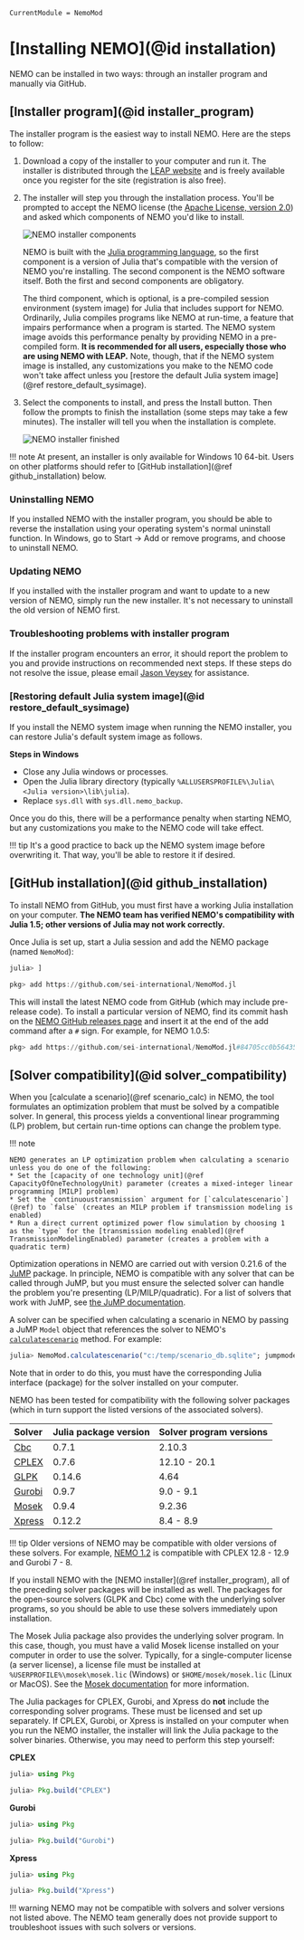```@meta
CurrentModule = NemoMod
```
# [Installing NEMO](@id installation)

NEMO can be installed in two ways: through an installer program and manually via GitHub.

## [Installer program](@id installer_program)

The installer program is the easiest way to install NEMO. Here are the steps to follow:

1. Download a copy of the installer to your computer and run it. The installer is distributed through the [LEAP website](https://leap.sei.org/download) and is freely available once you register for the site (registration is also free).

2. The installer will step you through the installation process. You'll be prompted to accept the NEMO license (the [Apache License, version 2.0](http://www.apache.org/licenses/LICENSE-2.0)) and asked which components of NEMO you'd like to install.

   ![NEMO installer components](assets/nemo_installer_components.png)

   NEMO is built with the [Julia programming language](https://julialang.org/), so the first component is a version of Julia that's compatible with the version of NEMO you're installing. The second component is the NEMO software itself. Both the first and second components are obligatory.

   The third component, which is optional, is a pre-compiled session environment (system image) for Julia that includes support for NEMO. Ordinarily, Julia compiles programs like NEMO at run-time, a feature that impairs performance when a program is started. The NEMO system image avoids this performance penalty by providing NEMO in a pre-compiled form. **It is recommended for all users, especially those who are using NEMO with LEAP.** Note, though, that if the NEMO system image is installed, any customizations you make to the NEMO code won't take affect unless you [restore the default Julia system image](@ref restore_default_sysimage).

3. Select the components to install, and press the Install button. Then follow the prompts to finish the installation (some steps may take a few minutes). The installer will tell you when the installation is complete.

   ![NEMO installer finished](assets/nemo_installer_finished.png)

!!! note
    At present, an installer is only available for Windows 10 64-bit. Users on other platforms should refer to [GitHub installation](@ref github_installation) below.

### Uninstalling NEMO

If you installed NEMO with the installer program, you should be able to reverse the installation using your operating system's normal uninstall function. In Windows, go to Start -> Add or remove programs, and choose to uninstall NEMO.

### Updating NEMO

If you installed with the installer program and want to update to a new version of NEMO, simply run the new installer. It's not necessary to uninstall the old version of NEMO first.

### Troubleshooting problems with installer program

If the installer program encounters an error, it should report the problem to you and provide instructions on recommended next steps. If these steps do not resolve the issue, please email [Jason Veysey](https://www.sei.org/people/jason-veysey/) for assistance.

### [Restoring default Julia system image](@id restore_default_sysimage)

If you install the NEMO system image when running the NEMO installer, you can restore Julia's default system image as follows.

**Steps in Windows**

* Close any Julia windows or processes.
* Open the Julia library directory (typically `%ALLUSERSPROFILE%\Julia\<Julia version>\lib\julia`).
* Replace `sys.dll` with `sys.dll.nemo_backup`.

Once you do this, there will be a performance penalty when starting NEMO, but any customizations you make to the NEMO code will take effect.

!!! tip
    It's a good practice to back up the NEMO system image before overwriting it. That way, you'll be able to restore it if desired.

## [GitHub installation](@id github_installation)

To install NEMO from GitHub, you must first have a working Julia installation on your computer. **The NEMO team has verified NEMO's compatibility with Julia 1.5; other versions of Julia may not work correctly.**

Once Julia is set up, start a Julia session and add the NEMO package (named `NemoMod`):

```julia
julia> ]

pkg> add https://github.com/sei-international/NemoMod.jl
```

This will install the latest NEMO code from GitHub (which may include pre-release code). To install a particular version of NEMO, find its commit hash on the [NEMO GitHub releases page](https://github.com/sei-international/NemoMod.jl/releases) and insert it at the end of the add command after a `#` sign. For example, for NEMO 1.0.5:

```julia
pkg> add https://github.com/sei-international/NemoMod.jl#84705cc0b56435a1a2e7c2d3d0e91afc5b46922d
```

## [Solver compatibility](@id solver_compatibility)
When you [calculate a scenario](@ref scenario_calc) in NEMO, the tool formulates an optimization problem that must be solved by a compatible solver. In general, this process yields a conventional linear programming (LP) problem, but certain run-time options can change the problem type.

!!! note

    NEMO generates an LP optimization problem when calculating a scenario unless you do one of the following:
    * Set the [capacity of one technology unit](@ref CapacityOfOneTechnologyUnit) parameter (creates a mixed-integer linear programming [MILP] problem)
    * Set the `continuoustransmission` argument for [`calculatescenario`](@ref) to `false` (creates an MILP problem if transmission modeling is enabled)
    * Run a direct current optimized power flow simulation by choosing 1 as the `type` for the [transmission modeling enabled](@ref TransmissionModelingEnabled) parameter (creates a problem with a quadratic term)

Optimization operations in NEMO are carried out with version 0.21.6 of the [JuMP](https://github.com/JuliaOpt/JuMP.jl) package. In principle, NEMO is compatible with any solver that can be called through JuMP, but you must ensure the selected solver can handle the problem you're presenting (LP/MILP/quadratic). For a list of solvers that work with JuMP, see [the JuMP documentation](https://jump.dev/JuMP.jl/v0.21.6/installation/#Supported-solvers).

A solver can be specified when calculating a scenario in NEMO by passing a JuMP `Model` object that references the solver to NEMO's [`calculatescenario`](@ref) method. For example:

```julia
julia> NemoMod.calculatescenario("c:/temp/scenario_db.sqlite"; jumpmodel = Model(optimizer_with_attributes(GLPK.Optimizer, "presolve" => true)))
```

Note that in order to do this, you must have the corresponding Julia interface (package) for the solver installed on your computer.

NEMO has been tested for compatibility with the following solver packages (which in turn support the listed versions of the associated solvers).

| Solver | Julia package version | Solver program versions |
|:--- | :-- |:-- |
| [Cbc](https://github.com/jump-dev/Cbc.jl) | 0.7.1 | 2.10.3 |
| [CPLEX](https://github.com/jump-dev/CPLEX.jl) | 0.7.6 | 12.10 - 20.1 |
| [GLPK](https://github.com/jump-dev/GLPK.jl) | 0.14.6 | 4.64 |
| [Gurobi](https://github.com/jump-dev/Gurobi.jl) | 0.9.7 | 9.0 - 9.1 |
| [Mosek](https://github.com/jump-dev/MosekTools.jl) | 0.9.4 | 9.2.36 |
| [Xpress](https://github.com/jump-dev/Xpress.jl) | 0.12.2 | 8.4 - 8.9 |

!!! tip
    Older versions of NEMO may be compatible with older versions of these solvers. For example, [NEMO 1.2](https://github.com/sei-international/NemoMod.jl/releases/tag/v1.2) is compatible with CPLEX 12.8 - 12.9 and Gurobi 7 - 8.

If you install NEMO with the [NEMO installer](@ref installer_program), all of the preceding solver packages will be installed as well. The packages for the open-source solvers (GLPK and Cbc) come with the underlying solver programs, so you should be able to use these solvers immediately upon installation.

The Mosek Julia package also provides the underlying solver program. In this case, though, you must have a valid Mosek license installed on your computer in order to use the solver. Typically, for a single-computer license (a server license), a license file must be installed at `%USERPROFILE%\mosek\mosek.lic` (Windows) or `$HOME/mosek/mosek.lic` (Linux or MacOS). See the [Mosek documentation](https://www.mosek.com/resources/getting-started/) for more information.

The Julia packages for CPLEX, Gurobi, and Xpress do **not** include the corresponding solver programs. These must be licensed and set up separately. If CPLEX, Gurobi, or Xpress is installed on your computer when you run the NEMO installer, the installer will link the Julia package to the solver binaries. Otherwise, you may need to perform this step yourself:

**CPLEX**

```julia
julia> using Pkg

julia> Pkg.build("CPLEX")
```

**Gurobi**

```julia
julia> using Pkg

julia> Pkg.build("Gurobi")
```

**Xpress**

```julia
julia> using Pkg

julia> Pkg.build("Xpress")
```

!!! warning
    NEMO may not be compatible with solvers and solver versions not listed above. The NEMO team generally does not provide support to troubleshoot issues with such solvers or versions.
